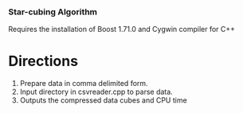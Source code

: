 ### Star-cubing Algorithm

Requires the installation of Boost 1.71.0 and Cygwin compiler for C++ 

# Directions #
1. Prepare data in comma delimited form.
2. Input directory in csvreader.cpp to parse data.
3. Outputs the compressed data cubes and CPU time
